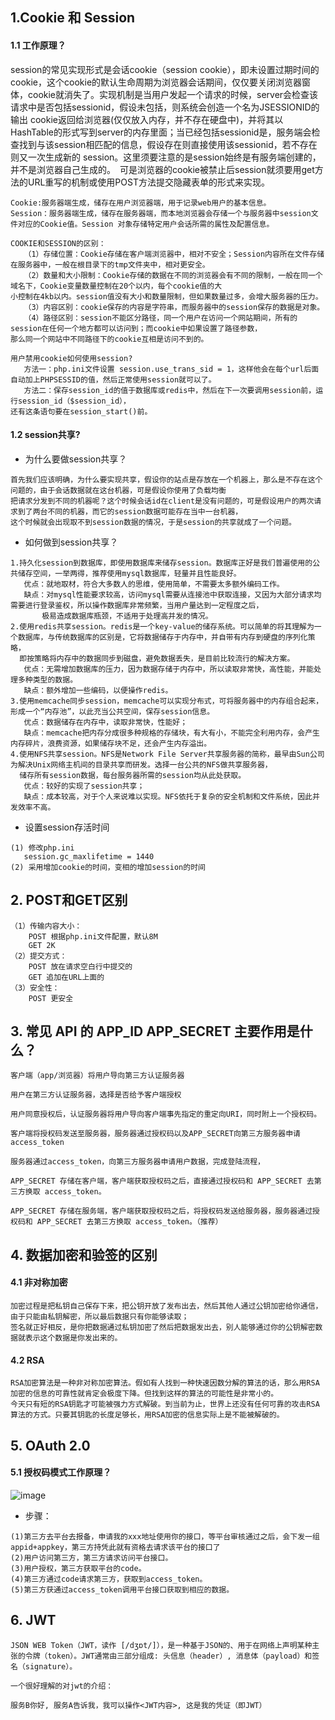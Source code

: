  ## 1.Cookie 和 Session
 
 #### 1.1 工作原理？
 
 session的常见实现形式是会话cookie（session cookie），即未设置过期时间的cookie，这个cookie的默认生命周期为浏览器会话期间，仅仅要关闭浏览器窗体，cookie就消失了。实现机制是当用户发起一个请求的时候，server会检查该请求中是否包括sessionid，假设未包括，则系统会创造一个名为JSESSIONID的输出 cookie返回给浏览器(仅仅放入内存，并不存在硬盘中)，并将其以HashTable的形式写到server的内存里面；当已经包括sessionid是，服务端会检查找到与该session相匹配的信息，假设存在则直接使用该sessionid，若不存在则又一次生成新的 session。这里须要注意的是session始终是有服务端创建的，并不是浏览器自己生成的。　可是浏览器的cookie被禁止后session就须要用get方法的URL重写的机制或使用POST方法提交隐藏表单的形式来实现。
 
 ```text
 Cookie:服务器端生成，储存在用户浏览器端，用于记录web用户的基本信息。
 Session：服务器端生成，储存在服务器端，而本地浏览器会存储一个与服务器中session文件对应的Cookie值。Session 对象存储特定用户会话所需的属性及配置信息。
 
 COOKIE和SESSION的区别：
    （1）存储位置：Cookie存储在客户端浏览器中，相对不安全；Session内容所在文件存储在服务器中，一般在根目录下的tmp文件夹中，相对更安全。
    （2）数量和大小限制：Cookie存储的数据在不同的浏览器会有不同的限制，一般在同一个域名下，Cookie变量数量控制在20个以内，每个cookie值的大
 小控制在4kb以内。session值没有大小和数量限制，但如果数量过多，会增大服务器的压力。
    （3）内容区别：cookie保存的内容是字符串，而服务器中的session保存的数据是对象。
    （4）路径区别：session不能区分路径，同一个用户在访问一个网站期间，所有的session在任何一个地方都可以访问到；而cookie中如果设置了路径参数，
 那么同一个网站中不同路径下的cookie互相是访问不到的。
 
 用户禁用cookie如何使用session?
    方法一：php.ini文件设置 session.use_trans_sid = 1，这样他会在每个url后面自动加上PHPSESSID的值，然后正常使用session就可以了。
    方法二：保存session_id的值于数据库或redis中，然后在下一次要调用session前，运行session_id（$session_id），
 还有这条语句要在session_start()前。
 
 ```
 #### 1.2 session共享?
 
 - 为什么要做session共享？
 ```text
 首先我们应该明确，为什么要实现共享，假设你的站点是存放在一个机器上，那么是不存在这个问题的，由于会话数据就在这台机器，可是假设你使用了负载均衡
 把请求分发到不同的机器呢？这个时候会话id在client是没有问题的，可是假设用户的两次请求到了两台不同的机器，而它的session数据可能存在当中一台机器，
 这个时候就会出现取不到session数据的情况，于是session的共享就成了一个问题。
 ```
 - 如何做到session共享？
 ```text
 1.持久化session到数据库，即使用数据库来储存session。数据库正好是我们普遍使用的公共储存空间，一举两得，推荐使用mysql数据库，轻量并且性能良好。
    优点：就地取材，符合大多数人的思维，使用简单，不需要太多额外编码工作。
    缺点：对mysql性能要求较高，访问mysql需要从连接池中获取连接，又因为大部分请求均需要进行登录鉴权，所以操作数据库非常频繁，当用户量达到一定程度之后，
        极易造成数据库瓶颈，不适用于处理高并发的情况。
 2.使用redis共享session。redis是一个key-value的储存系统。可以简单的将其理解为一个数据库，与传统数据库的区别是，它将数据储存于内存中，并自带有内存到硬盘的序列化策略，
   即按策略将内存中的数据同步到磁盘，避免数据丢失，是目前比较流行的解决方案。
    优点：无需增加数据库的压力，因为数据存储于内存中，所以读取非常快，高性能，并能处理多种类型的数据。 
    缺点：额外增加一些编码，以便操作redis。
 3.使用memcache同步session，memcache可以实现分布式，可将服务器中的内存组合起来，形成一个“内存池”，以此充当公共空间，保存session信息。
    优点：数据储存在内存中，读取非常快，性能好； 
    缺点：memcache把内存分成很多种规格的存储块，有大有小，不能完全利用内存，会产生内存碎片，浪费资源，如果储存块不足，还会产生内存溢出。
 4.使用NFS共享session。NFS是Network File Server共享服务器的简称，最早由Sun公司为解决Unix网络主机间的目录共享而研发。选择一台公共的NFS做共享服务器，
   储存所有session数据，每台服务器所需的session均从此处获取。
    优点：较好的实现了session共享； 
    缺点：成本较高，对于个人来说难以实现。NFS依托于复杂的安全机制和文件系统，因此并发效率不高。
 ```
 - 设置session存活时间
 ```text
 (1) 修改php.ini
    session.gc_maxlifetime = 1440
 (2) 采用增加cookie的时间，变相的增加session的时间
 ```
 
 ## 2. POST和GET区别
 ```text
 （1）传输内容大小：
     POST 根据php.ini文件配置，默认8M
     GET 2K
 （2）提交方式：
     POST 放在请求空白行中提交的
     GET 追加在URL上面的
 （3）安全性：
     POST 更安全
 ```
 
 ## 3. 常见 API 的 APP_ID APP_SECRET 主要作用是什么？
 ```text
 客户端（app/浏览器）将用户导向第三方认证服务器
 
 用户在第三方认证服务器，选择是否给予客户端授权
 
 用户同意授权后，认证服务器将用户导向客户端事先指定的重定向URI，同时附上一个授权码。
 
 客户端将授权码发送至服务器，服务器通过授权码以及APP_SECRET向第三方服务器申请access_token
 
 服务器通过access_token，向第三方服务器申请用户数据，完成登陆流程，
 
 APP_SECRET 存储在客户端，客户端获取授权码之后，直接通过授权码和 APP_SECRET 去第三方换取 access_token。
 
 APP_SECRET 存储在服务端，客户端获取授权码之后，将授权码发送给服务器，服务器通过授权码和 APP_SECRET 去第三方换取 access_token。（推荐）
 ```
 
 ## 4. 数据加密和验签的区别
 #### 4.1 非对称加密
 ```text
 加密过程是把私钥自己保存下来，把公钥开放了发布出去，然后其他人通过公钥加密给你通信，由于只能由私钥解密，所以最后数据只有你能够读取；
 签名就正好相反，是你把数据通过私钥加密了然后把数据发出去，别人能够通过你的公钥解密数据就表示这个数据是你发出来的。
 ```
 #### 4.2 RSA
 ```text
 RSA加密算法是一种非对称加密算法。假如有人找到一种快速因数分解的算法的话，那么用RSA加密的信息的可靠性就肯定会极度下降。但找到这样的算法的可能性是非常小的。
 今天只有短的RSA钥匙才可能被强力方式解破。到当前为止，世界上还没有任何可靠的攻击RSA算法的方式。只要其钥匙的长度足够长，用RSA加密的信息实际上是不能被解破的。
 ```
 
 ## 5. OAuth 2.0
 #### 5.1 授权码模式工作原理？
 
 ![image](https://github.com/jeremyke/PHPBlog/raw/master/Pictures/77242a8943acb4f36dc150daf170a13f_70.png)
 
 - 步骤：
 ```text
 (1)第三方去平台去报备，申请我的xxx地址使用你的接口，等平台审核通过之后，会下发一组appid+appkey，第三方持凭此就有资格去请求该平台的接口了
 (2)用户访问第三方，第三方请求访问平台接口。
 (3)用户授权，第三方获取平台的code。
 (4)第三方通过code请求第三方，获取到access_token。
 (5)第三方获通过access_token调用平台接口获取到相应的数据。
 ```
 ## 6. JWT
 ```text
 JSON WEB Token（JWT，读作 [/dʒɒt/]），是一种基于JSON的、用于在网络上声明某种主张的令牌（token）。JWT通常由三部分组成: 头信息（header）, 消息体（payload）和签名（signature）。
 
 一个很好理解的对jwt的介绍：
 
 服务B你好, 服务A告诉我，我可以操作<JWT内容>, 这是我的凭证（即JWT）
 ```
 
 
 